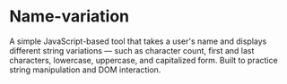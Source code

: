 # Name-variation
A simple JavaScript-based tool that takes a user's name and displays different string variations — such as character count, first and last characters, lowercase, uppercase, and capitalized form. Built to practice string manipulation and DOM interaction.
